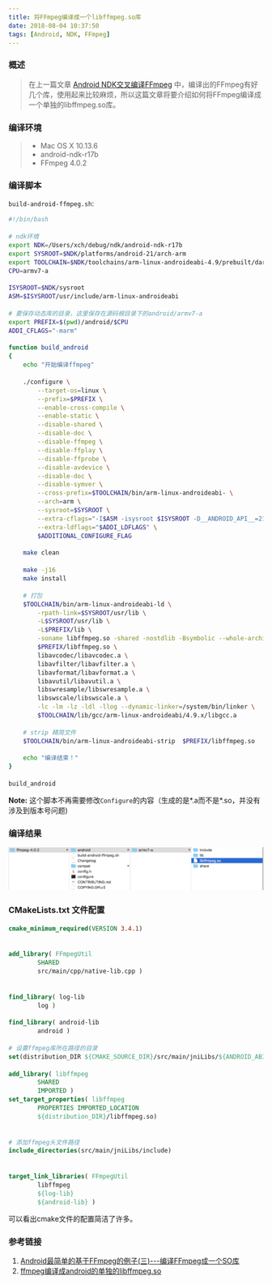 ```yaml
---
title: 将FFmpeg编译成一个libffmpeg.so库
date: 2018-08-04 10:37:50
tags: [Android, NDK, FFmpeg]
---
```


### 概述

> 在上一篇文章 [Android NDK交叉编译FFmpeg](https://xch168.github.io/2018/07/22/android-ndk-ffmpeg-compile/) 中，编译出的FFmpeg有好几个库，使用起来比较麻烦，所以这篇文章将要介绍如何将FFmpeg编译成一个单独的libffmpeg.so库。

### 编译环境

> - Mac OS X  10.13.6
> - android-ndk-r17b
> - FFmpeg 4.0.2

### 编译脚本

`build-android-ffmpeg.sh`:

```bash
#!/bin/bash

# ndk环境    
export NDK=/Users/xch/debug/ndk/android-ndk-r17b
export SYSROOT=$NDK/platforms/android-21/arch-arm
export TOOLCHAIN=$NDK/toolchains/arm-linux-androideabi-4.9/prebuilt/darwin-x86_64
CPU=armv7-a

ISYSROOT=$NDK/sysroot
ASM=$ISYSROOT/usr/include/arm-linux-androideabi

# 要保存动态库的目录，这里保存在源码根目录下的android/armv7-a
export PREFIX=$(pwd)/android/$CPU
ADDI_CFLAGS="-marm"

function build_android
{
    echo "开始编译ffmpeg"

    ./configure \
        --target-os=linux \
        --prefix=$PREFIX \
        --enable-cross-compile \
        --enable-static \
        --disable-shared \
        --disable-doc \
        --disable-ffmpeg \
        --disable-ffplay \
        --disable-ffprobe \
        --disable-avdevice \
        --disable-doc \
        --disable-symver \
        --cross-prefix=$TOOLCHAIN/bin/arm-linux-androideabi- \
        --arch=arm \
        --sysroot=$SYSROOT \
        --extra-cflags="-I$ASM -isysroot $ISYSROOT -D__ANDROID_API__=21 -U_FILE_OFFSET_BITS -Os -fPIC -DANDROID -Wno-deprecated -mfloat-abi=softfp -marm" \
        --extra-ldflags="$ADDI_LDFLAGS" \
        $ADDITIONAL_CONFIGURE_FLAG

    make clean

    make -j16
    make install

    # 打包
    $TOOLCHAIN/bin/arm-linux-androideabi-ld \
        -rpath-link=$SYSROOT/usr/lib \
        -L$SYSROOT/usr/lib \
        -L$PREFIX/lib \
        -soname libffmpeg.so -shared -nostdlib -Bsymbolic --whole-archive --no-undefined -o \
        $PREFIX/libffmpeg.so \
        libavcodec/libavcodec.a \
        libavfilter/libavfilter.a \
        libavformat/libavformat.a \
        libavutil/libavutil.a \
        libswresample/libswresample.a \
        libswscale/libswscale.a \
        -lc -lm -lz -ldl -llog --dynamic-linker=/system/bin/linker \
        $TOOLCHAIN/lib/gcc/arm-linux-androideabi/4.9.x/libgcc.a
 
    # strip 精简文件
    $TOOLCHAIN/bin/arm-linux-androideabi-strip  $PREFIX/libffmpeg.so

    echo "编译结束！"
}

build_android
```

**Note:** 这个脚本不再需要修改`Configure`的内容（生成的是*.a而不是*.so，并没有涉及到版本号问题)

### 编译结果

![libffmpeg](android-ndk-compile-ffmpeg-to-a-so/libffmpeg.png)

### CMakeLists.txt 文件配置

```cmake
cmake_minimum_required(VERSION 3.4.1)


add_library( FFmpegUtil
        SHARED
        src/main/cpp/native-lib.cpp )


find_library( log-lib
        log )

find_library( android-lib
        android )

# 设置ffmpeg库所在路径的目录
set(distribution_DIR ${CMAKE_SOURCE_DIR}/src/main/jniLibs/${ANDROID_ABI})

add_library( libffmpeg
        SHARED
        IMPORTED )
set_target_properties( libffmpeg
        PROPERTIES IMPORTED_LOCATION
        ${distribution_DIR}/libffmpeg.so)


# 添加ffmpeg头文件路径
include_directories(src/main/jniLibs/include)


target_link_libraries( FFmpegUtil
        libffmpeg
        ${log-lib}
        ${android-lib} )
```

可以看出cmake文件的配置简洁了许多。

### 参考链接

1. [Android最简单的基于FFmpeg的例子(三)---编译FFmpeg成一个SO库](http://www.ihubin.com/blog/android-ffmpeg-demo-3/)
2. [ffmpeg编译成android的单独的libffmpeg.so](https://blog.csdn.net/sunwutian0325/article/details/53502025)